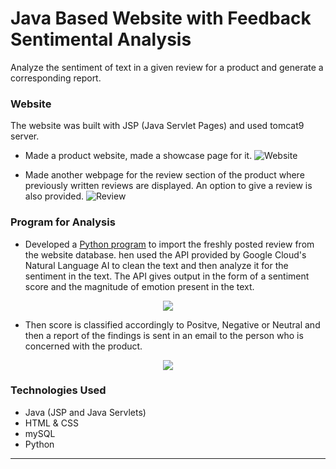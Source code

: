 # Java Based Website with Feedback Sentimental Analysis
Analyze the sentiment of text in a given review for a product and generate a corresponding report.


### Website
The website was built with JSP (Java Servlet Pages) and used tomcat9 server.
* Made a product website, made a showcase page for it. 
    ![Website](https://user-images.githubusercontent.com/72353918/169774533-d5097277-78bd-4078-8eb7-ab422996ab00.png)

* Made another webpage for the review section of the product where previously written reviews are displayed. An option to give a review is also provided.
    ![Review](https://user-images.githubusercontent.com/72353918/169775447-aebb08e9-c1ed-4adc-af71-b3dabd1c483e.png)



### Program for Analysis
* Developed a [Python program](/Analysis/SentimentAnalysis.py) to import the freshly posted review from the website database. hen used the API provided by Google Cloud's Natural Language AI to clean the text and then analyze it for the sentiment in the text. The API gives output in the form of a sentiment score and the magnitude of emotion present in the text.
<p align="center">
  <img src="https://user-images.githubusercontent.com/72353918/169775646-31f284ba-d64c-4a03-92ae-03181b13da71.png" />
</p>

* Then score is classified accordingly to Positve, Negative or Neutral and then a report of the findings is sent in an email to the person who is concerned with the product.
<p align="center">
  <img src="https://user-images.githubusercontent.com/72353918/223529909-3246daf0-abef-42a6-8c2f-9ace407bde67.png" />
</p>




### Technologies Used
* Java (JSP and Java Servlets)
* HTML & CSS
* mySQL
* Python
---
